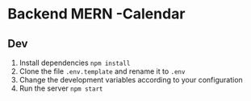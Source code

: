 # Backend MERN -Calendar

## Dev

1. Install dependencies `npm install`
2. Clone the file `.env.template` and rename it to `.env`
3. Change the development variables according to your configuration
4. Run the server `npm start`
